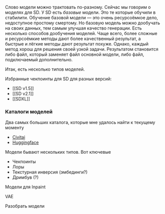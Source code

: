 
Слово модели можно трактовать по-разному. Сейчас мы говорим о моделях для SD. У SD есть _базовые_ модели. Это те которые обучили в стабилити. Обучение базовой модели — это очень ресурсоёмкое дело, недоступное простому смертому. Но базовую модель можно дообучать на своих данных, тем самым улучшая качество генерации. Есть несколько способов дообучения моделей. Чаще всего, более сложные и ресурсоёмкие методы дают более качественный результат, а быстрые и лёгкие методы дают результат похуже. Однако, каждый метод хорош для решения своей узкой задачи. Результатом становится либо файл, который заменяет файл основной модели, либо файл, подключаемый дополнительно. 

Итак, есть несколько типов моделей. 

Избранные чекпоинты для SD для разных версий:
- [[SD v1.5]]
- [[SD v2.1]]
- [[SDXL]]

### Каталоги моделей
Два самых больших каталога, которые мне удалось найти к текущему моменту
- [Civitai](https://civitai.com/)
- [Huggingface](https://huggingface.co/spaces/huggingface-projects/diffusers-gallery)

Модели бывают нескольких типов. Вот ключевые
- Чекпоинты
- Лоры
- Текстурная инверсия (эмбединги?)
- Дримбув (?)


Модели для Inpaint

VAE

Разобрать модели
